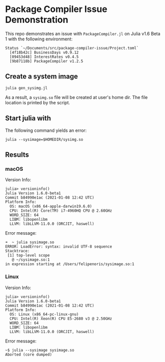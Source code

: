 
# Package Compiler Issue Demonstration

This repo demonstrates an issue with `PackageCompiler.jl` on Julia v1.6 Beta 1
with the following environment:

```
Status `~/Documents/src/package-compiler-issue/Project.toml`
  [4f18b42c] BusinessDays v0.9.12
  [09453d48] InterestRates v0.4.5
  [9b87118b] PackageCompiler v1.2.5
```

## Create a system image

```
julia gen_sysimg.jl
```

As a result, a `sysimg.so` file will be created at user's home dir.
The file location is printed by the script.

## Start julia with

The following command yields an error:

```
julia --sysimage=$HOMEDIR/sysimg.so
```

## Results

### macOS

Version Info:

```
julia> versioninfo()
Julia Version 1.6.0-beta1
Commit b84990e1ac (2021-01-08 12:42 UTC)
Platform Info:
  OS: macOS (x86_64-apple-darwin19.6.0)
  CPU: Intel(R) Core(TM) i7-4960HQ CPU @ 2.60GHz
  WORD_SIZE: 64
  LIBM: libopenlibm
  LLVM: libLLVM-11.0.0 (ORCJIT, haswell)
```

Error message:

```
➜  ~ julia sysimage.so
ERROR: LoadError: syntax: invalid UTF-8 sequence
Stacktrace:
 [1] top-level scope
   @ ~/sysimage.so:1
in expression starting at /Users/felipenoris/sysimage.so:1
```

### Linux

Version Info:

```
julia> versioninfo()
Julia Version 1.6.0-beta1
Commit b84990e1ac (2021-01-08 12:42 UTC)
Platform Info:
  OS: Linux (x86_64-pc-linux-gnu)
  CPU: Intel(R) Xeon(R) CPU E5-2680 v3 @ 2.50GHz
  WORD_SIZE: 64
  LIBM: libopenlibm
  LLVM: libLLVM-11.0.0 (ORCJIT, haswell)
```

Error message:

```
~$ julia --sysimage sysimage.so
Aborted (core dumped)
```
